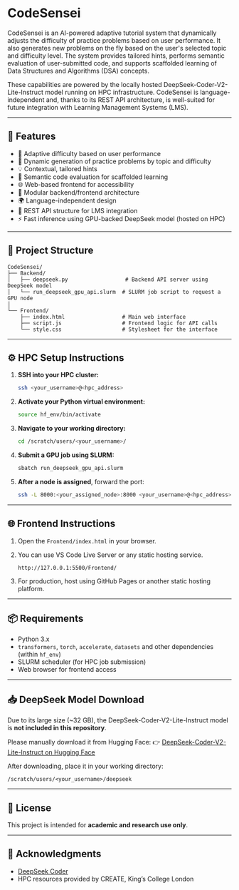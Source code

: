 # CodeSensei

CodeSensei is an AI-powered adaptive tutorial system that dynamically adjusts the difficulty of practice problems based on user performance. It also generates new problems on the fly based on the user's selected topic and difficulty level. The system provides tailored hints, performs semantic evaluation of user-submitted code, and supports scaffolded learning of Data Structures and Algorithms (DSA) concepts.

These capabilities are powered by the locally hosted DeepSeek-Coder-V2-Lite-Instruct model running on HPC infrastructure. CodeSensei is language-independent and, thanks to its REST API architecture, is well-suited for future integration with Learning Management Systems (LMS).

---

## 🚀 Features

- 🎯 Adaptive difficulty based on user performance
- 🧩 Dynamic generation of practice problems by topic and difficulty
- 💡 Contextual, tailored hints
- 🧠 Semantic code evaluation for scaffolded learning
- 🌐 Web-based frontend for accessibility
- 🧱 Modular backend/frontend architecture
- 🌍 Language-independent design
- 🔌 REST API structure for LMS integration
- ⚡ Fast inference using GPU-backed DeepSeek model (hosted on HPC)

---

## 📁 Project Structure

```
CodeSensei/
├── Backend/
│   ├── deepseek.py                  # Backend API server using DeepSeek model
│   └── run_deepseek_gpu_api.slurm  # SLURM job script to request a GPU node
│
└── Frontend/
    ├── index.html                  # Main web interface
    ├── script.js                   # Frontend logic for API calls
    └── style.css                   # Stylesheet for the interface
```

---

## ⚙️ HPC Setup Instructions

1. **SSH into your HPC cluster:**
   ```bash
   ssh <your_username>@<hpc_address>
   ```

2. **Activate your Python virtual environment:**
   ```bash
   source hf_env/bin/activate
   ```

3. **Navigate to your working directory:**
   ```bash
   cd /scratch/users/<your_username>/
   ```

4. **Submit a GPU job using SLURM:**
   ```bash
   sbatch run_deepseek_gpu_api.slurm
   ```

5. **After a node is assigned**, forward the port:
   ```bash
   ssh -L 8000:<your_assigned_node>:8000 <your_username>@<hpc_address>
   ```

---

## 🌐 Frontend Instructions

1. Open the `Frontend/index.html` in your browser.
2. You can use VS Code Live Server or any static hosting service.
   ```
   http://127.0.0.1:5500/Frontend/
   ```

3. For production, host using GitHub Pages or another static hosting platform.

---

## 📦 Requirements

- Python 3.x
- `transformers`, `torch`, `accelerate`, `datasets` and other dependencies (within `hf_env`)
- SLURM scheduler (for HPC job submission)
- Web browser for frontend access

---

## 📥 DeepSeek Model Download

Due to its large size (~32 GB), the DeepSeek-Coder-V2-Lite-Instruct model is **not included in this repository**.

Please manually download it from Hugging Face:
👉 [DeepSeek-Coder-V2-Lite-Instruct on Hugging Face](https://huggingface.co/deepseek-ai/DeepSeek-Coder-V2-Lite-Instruct/tree/main)

After downloading, place it in your working directory:
```
/scratch/users/<your_username>/deepseek
```

---

## 📄 License

This project is intended for **academic and research use only**.

---

## 🙏 Acknowledgments

- [DeepSeek Coder](https://huggingface.co/deepseek-ai/DeepSeek-Coder-V2-Lite-Instruct)
- HPC resources provided by CREATE, King’s College London

